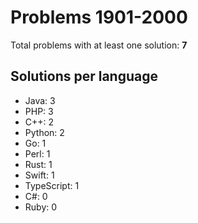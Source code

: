 # Problems 1901-2000

Total problems with at least one solution: **7**

## Solutions per language

- Java: 3
- PHP: 3
- C++: 2
- Python: 2
- Go: 1
- Perl: 1
- Rust: 1
- Swift: 1
- TypeScript: 1
- C#: 0
- Ruby: 0
